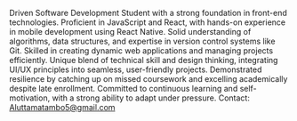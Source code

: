 Driven Software Development Student with a strong foundation in front-end technologies.
Proficient in JavaScript and React, with hands-on experience in mobile development using React Native.
Solid understanding of algorithms, data structures, and expertise in version control systems like Git.
Skilled in creating dynamic web applications and managing projects efficiently.
Unique blend of technical skill and design thinking, integrating UI/UX principles into seamless, user-friendly projects.
Demonstrated resilience by catching up on missed coursework and excelling academically despite late enrollment.
Committed to continuous learning and self-motivation, with a strong ability to adapt under pressure.
Contact: Aluttamatambo5@gmail.com
